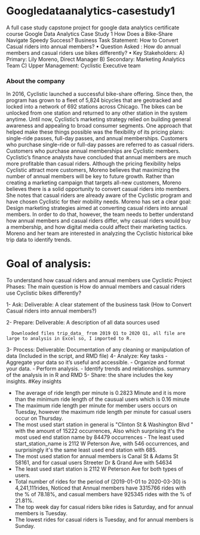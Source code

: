 # Googledataanalytics-casestudy1
A full case study capstone project for google data analytics certificate course
Google Data Analytics Case Study 1
How Does a Bike-Share Navigate Speedy Success?
Business Task Statement:
How to Convert Casual riders into annual members?
• Question Asked : How do annual members and casual riders use bikes differently?
• Key Stakeholders: 
     A) Primary: Lily Moreno,  Direct Manager 
     B) Secondary: Marketing Analytics Team 
     C) Upper Management: Cyclistic Executive team
### About the company
In 2016, Cyclistic launched a successful bike-share offering. Since then, the program has grown to a fleet of 5,824 bicycles that are geotracked and locked into a network of 692 stations across Chicago. The bikes can be unlocked from one station and returned to any other station in the system anytime. Until now, Cyclistic’s marketing strategy relied on building general awareness and appealing to broad consumer segments. One approach that helped make these things possible was the flexibility of its pricing plans: single-ride passes, full-day passes, and annual memberships. Customers who purchase single-ride or full-day passes are referred to as casual riders. Customers who purchase annual memberships are Cyclistic members. Cyclistic’s finance analysts have concluded that annual members are much more profitable than casual riders. Although the pricing flexibility helps Cyclistic attract more customers, Moreno believes that maximizing the number of annual members will be key to future growth. Rather than creating a marketing campaign that targets all-new customers, Moreno believes there is a solid opportunity to convert casual riders into members. She notes that casual riders are already aware of the Cyclistic program and have chosen Cyclistic for their mobility needs. Moreno has set a clear goal: Design marketing strategies aimed at converting casual riders into annual members. In order to do that, however, the team needs to better understand how annual members and casual riders differ, why casual riders would buy a membership, and how digital media could affect their marketing tactics. Moreno and her team are interested in analyzing the Cyclistic historical bike trip data to identify trends.
# Goal of analysis:
To understand how casual riders and annual members use Cyclistic 
Project Phases: The main question is How do annual members and casual riders use Cyclistic bikes differently?

1- Ask: Deliverable: A clear statement of the business task (How to Convert Casual riders into annual members?)

2- Prepare: Deliverable: A description of all data sources used

      Downloaded files trip_data_ from 2019 Q1 to 2020 Q1, all file are large to analysis in Excel so, I imported to R.
3- Process: Deliverable: Documentation of any cleaning or manipulation of data (Included in the script, and RMD file)
4- Analyze: Key tasks
    - Aggregate your data so it’s useful and accessible.
    - Organize and format your data. 
    - Perform analysis. 
    - Identify trends and relationships.
summary of the analysis in in R and RMD
5- Share: the share includes the key insights.
#Key insights
- The average of ride length per minute is 0.2823 Minute and it is more than the minimum ride length of the causual users which is 0.16 minute
- The maximum ride length per minute for member users occurs on Tuesday, however the maximum ride length per minute for casual users occur on Thursday. 
- The most used start station in general is "Clinton St & Washington Blvd " with the amount of 15222 occurrences, Also which surprising it's the most used end station name by 84479 occurrences - The least used start_station_name is 2112 W Peterson Ave, with 546 occurrences, and surprisingly it's the same least used end station with 685.
- The most used station for annual members is Canal St & Adams St 58161, and for casual users Streeter Dr & Grand Ave with 54634
- The least used start station is 2112 W Peterson Ave for both types of users.
-  Total number of rides for the period of (2019-01-01 to 2020-03-30) is 4,241,111rides, Noticed that Annual members have 3315766 rides with the % of 78.18%, and casual members have 925345 rides with the % of 21.81%.
-  The top week day for casual riders bike rides is Saturday, and for annual members is Tuesday.
-  The lowest rides for casual riders is Tuesday, and for annual members is Sunday.
